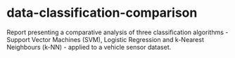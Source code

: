 # data-classification-comparison
Report presenting a comparative analysis of three classification algorithms - Support Vector Machines (SVM), Logistic Regression and k-Nearest Neighbours (k-NN) - applied to a vehicle sensor dataset.
